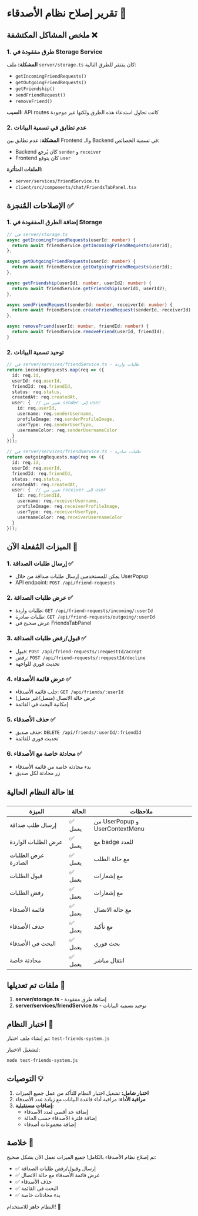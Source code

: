 # تقرير إصلاح نظام الأصدقاء 🔧

## ملخص المشاكل المكتشفة ❌

### 1. طرق مفقودة في Storage Service
**المشكلة:** ملف `server/storage.ts` كان يفتقر للطرق التالية:
- `getIncomingFriendRequests()`
- `getOutgoingFriendRequests()`
- `getFriendship()`
- `sendFriendRequest()`
- `removeFriend()`

**السبب:** API routes كانت تحاول استدعاء هذه الطرق ولكنها غير موجودة

### 2. عدم تطابق في تسمية البيانات
**المشكلة:** عدم تطابق بين Frontend والـ Backend في تسمية الخصائص:
- Backend كان يُرجع `sender` و `receiver`
- Frontend كان يتوقع `user`

**الملفات المتأثرة:**
- `server/services/friendService.ts`
- `client/src/components/chat/FriendsTabPanel.tsx`

## الإصلاحات المُنجزة ✅

### 1. إضافة الطرق المفقودة في Storage
```typescript
// في server/storage.ts
async getIncomingFriendRequests(userId: number) {
  return await friendService.getIncomingFriendRequests(userId);
},

async getOutgoingFriendRequests(userId: number) {
  return await friendService.getOutgoingFriendRequests(userId);
},

async getFriendship(userId1: number, userId2: number) {
  return await friendService.getFriendship(userId1, userId2);
},

async sendFriendRequest(senderId: number, receiverId: number) {
  return await friendService.createFriendRequest(senderId, receiverId);
},

async removeFriend(userId: number, friendId: number) {
  return await friendService.removeFriend(userId, friendId);
}
```

### 2. توحيد تسمية البيانات
```typescript
// في server/services/friendService.ts - طلبات واردة
return incomingRequests.map(req => ({
  id: req.id,
  userId: req.userId,
  friendId: req.friendId,
  status: req.status,
  createdAt: req.createdAt,
  user: {  // تغيير من sender إلى user
    id: req.userId,
    username: req.senderUsername,
    profileImage: req.senderProfileImage,
    userType: req.senderUserType,
    usernameColor: req.senderUsernameColor
  }
}));

// في server/services/friendService.ts - طلبات صادرة  
return outgoingRequests.map(req => ({
  id: req.id,
  userId: req.userId,
  friendId: req.friendId,
  status: req.status,
  createdAt: req.createdAt,
  user: {  // تغيير من receiver إلى user
    id: req.friendId,
    username: req.receiverUsername,
    profileImage: req.receiverProfileImage,
    userType: req.receiverUserType,
    usernameColor: req.receiverUsernameColor
  }
}));
```

## الميزات المُفعلة الآن 🎉

### 1. إرسال طلبات الصداقة ✅
- يمكن للمستخدمين إرسال طلبات صداقة من خلال UserPopup
- API endpoint: `POST /api/friend-requests`

### 2. عرض طلبات الصداقة ✅
- طلبات واردة: `GET /api/friend-requests/incoming/:userId`
- طلبات صادرة: `GET /api/friend-requests/outgoing/:userId`
- عرض صحيح في FriendsTabPanel

### 3. قبول/رفض طلبات الصداقة ✅
- قبول: `POST /api/friend-requests/:requestId/accept`
- رفض: `POST /api/friend-requests/:requestId/decline`
- تحديث فوري للواجهة

### 4. عرض قائمة الأصدقاء ✅
- جلب قائمة الأصدقاء: `GET /api/friends/:userId`
- عرض حالة الاتصال (متصل/غير متصل)
- إمكانية البحث في القائمة

### 5. حذف الأصدقاء ✅
- حذف صديق: `DELETE /api/friends/:userId/:friendId`
- تحديث فوري للقائمة

### 6. محادثة خاصة مع الأصدقاء ✅
- بدء محادثة خاصة من قائمة الأصدقاء
- زر محادثة لكل صديق

## حالة النظام الحالية 📊

| الميزة | الحالة | ملاحظات |
|--------|--------|----------|
| إرسال طلب صداقة | ✅ يعمل | من UserPopup و UserContextMenu |
| عرض الطلبات الواردة | ✅ يعمل | مع badge للعدد |
| عرض الطلبات الصادرة | ✅ يعمل | مع حالة الطلب |
| قبول الطلبات | ✅ يعمل | مع إشعارات |
| رفض الطلبات | ✅ يعمل | مع إشعارات |
| قائمة الأصدقاء | ✅ يعمل | مع حالة الاتصال |
| حذف الأصدقاء | ✅ يعمل | مع تأكيد |
| البحث في الأصدقاء | ✅ يعمل | بحث فوري |
| محادثة خاصة | ✅ يعمل | انتقال مباشر |

## ملفات تم تعديلها 📝

1. **server/storage.ts** - إضافة طرق مفقودة
2. **server/services/friendService.ts** - توحيد تسمية البيانات

## اختبار النظام 🧪

تم إنشاء ملف اختبار: `test-friends-system.js`

لتشغيل الاختبار:
```bash
node test-friends-system.js
```

## التوصيات 💡

1. **اختبار شامل:** تشغيل اختبار النظام للتأكد من عمل جميع الميزات
2. **مراقبة الأداء:** مراقبة أداء قاعدة البيانات مع زيادة عدد الأصدقاء
3. **إضافات مستقبلية:**
   - إضافة حد أقصى لعدد الأصدقاء
   - إضافة فلترة الأصدقاء حسب الحالة
   - إضافة مجموعات أصدقاء

## خلاصة 🎯

تم إصلاح نظام الأصدقاء بالكامل! جميع الميزات تعمل الآن بشكل صحيح:
- ✅ إرسال وقبول/رفض طلبات الصداقة
- ✅ عرض قائمة الأصدقاء مع حالة الاتصال  
- ✅ حذف الأصدقاء
- ✅ البحث في القائمة
- ✅ بدء محادثات خاصة

النظام جاهز للاستخدام! 🚀